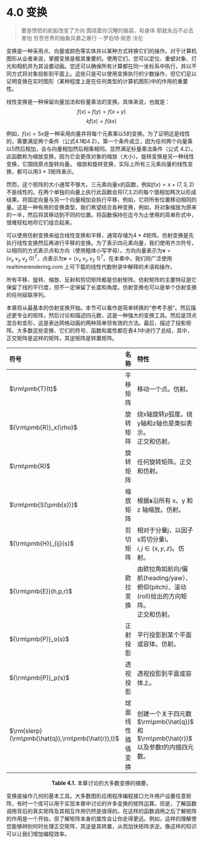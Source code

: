 # 4.0 变换

>要是愤怒的航船改变了方向
>围绕着你沉睡的脑袋，和身体
>那就永远不必去害怕
>穷苦世界的抽象风暴之暴行
>--罗伯特·佩恩·沃伦

变换是一种采用点、向量或颜色等实体并以某种方式转换它们的操作。对于计算机图形从业者来说，掌握变换是极其重要的。使用它们，您可以定位、重塑对象、灯光和相机并为其设置动画。您还可以确保所有计算都在同一坐标系中执行，并以不同方式将对象投影到平面上。这些只是可以使用变换执行的少数操作，但它们足以证明变换在实时图形（某种程度上是在任何类型的计算机图形)中的作用的重要性。


线性变换是一种保留向量加法和标量乘法的变换。具体来说，也就是：
$$
f(x) + f(y) = f(x + y)\tag{4.1}
$$$$
kf(x) = f(kx)\tag{4.2}
$$

例如，$f(x)=5x$是一种采用向量并将每个元素乘以5的变换。为了证明这是线性的，需要满足两个条件（公式4.1和4.2）。第一个条件成立，因为任何两个向量乘以5然后相加，会与向量相加然后相乘相同。显然满足标量乘法条件（公式 4.2）。此函数称为缩放变换，因为它会更改对象的缩放（大小）。旋转变换是另一种线性变换，它围绕原点旋转向量。 缩放和旋转变换，实际上所有三元素向量的线性变换，都可以用$3×3$矩阵表示。

然而，这个矩阵的大小通常不够大。三元素向量x的函数，例如$f(x)=x+(7,3,2)$不是线性的。在两个单独的向量上执行此函数会将(7,3,2)的每个值相加两次以形成结果。将固定向量与另一个向量相加会执行平移，例如，它将所有位置移动相同的量。这是一种有用的变换类型，我们希望结合各种变换，例如，将对象缩放为原来的一半，然后将其移动到不同的位置。将函数保持在迄今为止使用的简单形式中，很难轻松地将它们组合起来。

可以使用仿射变换来组合线性变换和平移，通常存储为$4×4$矩阵。仿射变换是先执行线性变换然后再进行平移的变换。为了表示四元素向量，我们使用齐次符号，以相同的方式表示点和方向（使用粗体小写字母）。方向向量表示为$\textbf{v} = {(v_x \ v_y \ v_z \ 0)}^T$，点表示为$\textbf{v} = {(v_x \ v_y \ v_z \ 1)}^T$。在本章中，我们将广泛使用 realtimerendering.com 上可下载的线性代数附录中解释的术语和操作。

所有平移、旋转、缩放、反射和剪切矩阵都是仿射矩阵。仿射矩阵的主要特征是它保留了线的平行度，但不一定保留了长度和角度。仿射变换也可以是单个仿射变换的任何级联序列。

本章将从最基本的仿射变换开始。本节可以看作是简单转换的“参考手册”。然后描述更专业的矩阵，然后讨论和描述四元数，这是一种强大的变换工具。然后是顶点混合和变形，这是表达网格动画的两种简单但有效的方法。最后，描述了投影矩阵。大多数这些变换、它们的符号、函数和属性都在表4.1中进行了总结，其中，正交矩阵是这样的矩阵，其逆矩阵是转置矩阵。

<div align = "center">

| 符号 | 名称 | 特性 |
|:---|:---|:---|
| $\rm\pmb{T}(t)$ | 平移矩阵 | 移动一个点。仿射。|
| ${\rm\pmb{R}}_x(\rho)$ | 旋转矩阵 | 绕x轴旋转ρ弧度。绕y轴和z轴也是类似表示。<br>正交和仿射。 |
| $\rm\pmb{R}$ | 旋转矩阵 | 任何旋转矩阵。正交和仿射。 |
| $\rm\pmb{S(\pmb{s})}$ | 缩放矩阵 | 根据$\pmb{s}$沿所有 x、y 和 z 轴缩放。仿射。|
| ${\rm\pmb{H}}_{ij}(s)$ | 剪切矩阵 | 相对于分量j，以因子s剪切分量i。<br>$i,j∈\{x,y,z\}$。仿射。 |
| ${\rm\pmb{E}}(h,p,r)$ | 欧拉变换| 由欧拉角如航向/偏航(heading/yaw）、<br>俯仰(pitch)、滚动(roll)给出的方向矩阵。<br> 正交和仿射。 |
|${\rm\pmb{P}}_o(s)$| 正射投影 | 平行投影到某个平面或容体。仿射。 | 
|${\rm\pmb{P}}_p(s)$| 透视投影 | 透视投影到平面或容体上。 |
|$\rm{slerp}(\rm\pmb{\hat{q}},\rm\pmb{\hat{r}},t)$| 球面线性插值变换 | 创建一个关于四元数 $\rm\pmb{\hat{q}}$ 和 $\rm\pmb{\hat{r}}$ 以及参数$t$的内插四元数。 |

</div>

<div align ="center"> 

**Table 4.1.** 本章讨论的大多数变换的摘要。

</div>

变换是操作几何的基本工具。大多数图形应用程序编程接口允许用户设置任意矩阵，有时一个库可以用于实现本章中讨论的许多变换的矩阵运算。但是，了解函数调用背后的真实矩阵及其相互作用仍然是值得的。在这样的函数调用之后了解矩阵的作用是一个开始，但了解矩阵本身的属性会让你走得更远。例如，这样的理解使您能够辨别何时处理正交矩阵，其逆是其转置，从而加快矩阵求逆。像这样的知识可以让我们增加编程效率。

